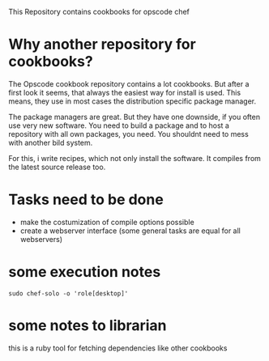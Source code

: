 
This Repository contains cookbooks for opscode chef


Why another repository for cookbooks?
=====================================

The Opscode cookbook repository contains a lot cookbooks.
But after a first look it seems, that always the easiest way for install is used.
This means, they use in most cases the distribution specific package manager.

The package managers are great.
But they have one downside, if you often use very new software.
You need to build a package and to host a repository with all own packages, you need.
You shouldnt need to mess with another bild system.

For this, i write recipes, which not only install the software.
It compiles from the latest source release too.


Tasks need to be done
=====================

- make the costumization of compile options possible
- create a webserver interface (some general tasks are equal for all webservers)

some execution notes
====================

 ```
 sudo chef-solo -o 'role[desktop]'
 ```

 some notes to librarian
 =======================

 this is a ruby tool for fetching dependencies like other cookbooks
